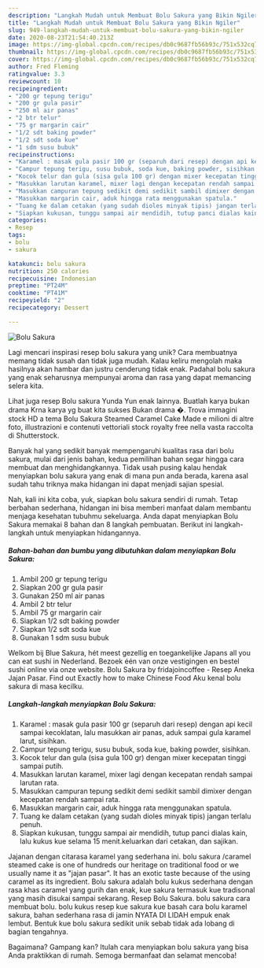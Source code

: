 ```yaml
---
description: "Langkah Mudah untuk Membuat Bolu Sakura yang Bikin Ngiler"
title: "Langkah Mudah untuk Membuat Bolu Sakura yang Bikin Ngiler"
slug: 949-langkah-mudah-untuk-membuat-bolu-sakura-yang-bikin-ngiler
date: 2020-08-23T21:54:40.213Z
image: https://img-global.cpcdn.com/recipes/db0c9687fb56b93c/751x532cq70/bolu-sakura-foto-resep-utama.jpg
thumbnail: https://img-global.cpcdn.com/recipes/db0c9687fb56b93c/751x532cq70/bolu-sakura-foto-resep-utama.jpg
cover: https://img-global.cpcdn.com/recipes/db0c9687fb56b93c/751x532cq70/bolu-sakura-foto-resep-utama.jpg
author: Fred Fleming
ratingvalue: 3.3
reviewcount: 10
recipeingredient:
- "200 gr tepung terigu"
- "200 gr gula pasir"
- "250 ml air panas"
- "2 btr telur"
- "75 gr margarin cair"
- "1/2 sdt baking powder"
- "1/2 sdt soda kue"
- "1 sdm susu bubuk"
recipeinstructions:
- "Karamel : masak gula pasir 100 gr (separuh dari resep) dengan api kecil sampai kecoklatan, lalu masukkan air panas, aduk sampai gula karamel larut, sisihkan."
- "Campur tepung terigu, susu bubuk, soda kue, baking powder, sisihkan."
- "Kocok telur dan gula (sisa gula 100 gr) dengan mixer kecepatan tinggi sampai putih."
- "Masukkan larutan karamel, mixer lagi dengan kecepatan rendah sampai larutan rata."
- "Masukkan campuran tepung sedikit demi sedikit sambil dimixer dengan kecepatan rendah sampai rata."
- "Masukkan margarin cair, aduk hingga rata menggunakan spatula."
- "Tuang ke dalam cetakan (yang sudah dioles minyak tipis) jangan terlalu penuh."
- "Siapkan kukusan, tunggu sampai air mendidih, tutup panci dialas kain, lalu kukus kue selama 15 menit.keluarkan dari cetakan, dan sajikan."
categories:
- Resep
tags:
- bolu
- sakura

katakunci: bolu sakura 
nutrition: 250 calories
recipecuisine: Indonesian
preptime: "PT24M"
cooktime: "PT41M"
recipeyield: "2"
recipecategory: Dessert

---
```



![Bolu Sakura](https://img-global.cpcdn.com/recipes/db0c9687fb56b93c/751x532cq70/bolu-sakura-foto-resep-utama.jpg)

Lagi mencari inspirasi resep bolu sakura yang unik? Cara membuatnya memang tidak susah dan tidak juga mudah. Kalau keliru mengolah maka hasilnya akan hambar dan justru cenderung tidak enak. Padahal bolu sakura yang enak seharusnya mempunyai aroma dan rasa yang dapat memancing selera kita.

Lihat juga resep Bolu sakura Yunda Yun enak lainnya. Buatlah karya bukan drama Krna karya yg buat kita sukses Bukan drama �. Trova immagini stock HD a tema Bolu Sakura Steamed Caramel Cake Made e milioni di altre foto, illustrazioni e contenuti vettoriali stock royalty free nella vasta raccolta di Shutterstock.

Banyak hal yang sedikit banyak mempengaruhi kualitas rasa dari bolu sakura, mulai dari jenis bahan, kedua pemilihan bahan segar hingga cara membuat dan menghidangkannya. Tidak usah pusing kalau hendak menyiapkan bolu sakura yang enak di mana pun anda berada, karena asal sudah tahu triknya maka hidangan ini dapat menjadi sajian spesial.


Nah, kali ini kita coba, yuk, siapkan bolu sakura sendiri di rumah. Tetap berbahan sederhana, hidangan ini bisa memberi manfaat dalam membantu menjaga kesehatan tubuhmu sekeluarga. Anda dapat menyiapkan Bolu Sakura memakai 8 bahan dan 8 langkah pembuatan. Berikut ini langkah-langkah untuk menyiapkan hidangannya.

<!--inarticleads1-->

##### Bahan-bahan dan bumbu yang dibutuhkan dalam menyiapkan Bolu Sakura:

1. Ambil 200 gr tepung terigu
1. Siapkan 200 gr gula pasir
1. Gunakan 250 ml air panas
1. Ambil 2 btr telur
1. Ambil 75 gr margarin cair
1. Siapkan 1/2 sdt baking powder
1. Siapkan 1/2 sdt soda kue
1. Gunakan 1 sdm susu bubuk


Welkom bij Blue Sakura, hét meest gezellig en toegankelijke Japans all you can eat sushi in Nederland. Bezoek één van onze vestigingen en bestel sushi online via onze website. Bolu Sakura by fridajoincoffee - Resep Aneka Jajan Pasar. Find out Exactly how to make Chinese Food Aku kenal bolu sakura di masa kecilku. 

<!--inarticleads2-->

##### Langkah-langkah menyiapkan Bolu Sakura:

1. Karamel : masak gula pasir 100 gr (separuh dari resep) dengan api kecil sampai kecoklatan, lalu masukkan air panas, aduk sampai gula karamel larut, sisihkan.
1. Campur tepung terigu, susu bubuk, soda kue, baking powder, sisihkan.
1. Kocok telur dan gula (sisa gula 100 gr) dengan mixer kecepatan tinggi sampai putih.
1. Masukkan larutan karamel, mixer lagi dengan kecepatan rendah sampai larutan rata.
1. Masukkan campuran tepung sedikit demi sedikit sambil dimixer dengan kecepatan rendah sampai rata.
1. Masukkan margarin cair, aduk hingga rata menggunakan spatula.
1. Tuang ke dalam cetakan (yang sudah dioles minyak tipis) jangan terlalu penuh.
1. Siapkan kukusan, tunggu sampai air mendidih, tutup panci dialas kain, lalu kukus kue selama 15 menit.keluarkan dari cetakan, dan sajikan.


Jajanan dengan citarasa karamel yang sederhana ini. bolu sakura /caramel steamed cake is one of hundreds our heritage on traditional food or we usually name it as &#34;jajan pasar&#34;. It has an exotic taste because of the using caramel as its ingredient. Bolu sakura adalah bolu kukus sederhana dengan rasa khas caramel yang gurih dan enak, kue sakura termasuk kue tradisonal yang masih disukai sampai sekarang. Resep Bolu Sakura. bolu sakura cara membuat bolu. bolu kukus resep kue sakura kue basah cara bolu karamel sakura, bahan sederhana rasa di jamin NYATA DI LIDAH empuk enak lembut. Bentuk kue bolu sakura sedikit unik sebab tidak ada lobang di bagian tengahnya. 

Bagaimana? Gampang kan? Itulah cara menyiapkan bolu sakura yang bisa Anda praktikkan di rumah. Semoga bermanfaat dan selamat mencoba!
